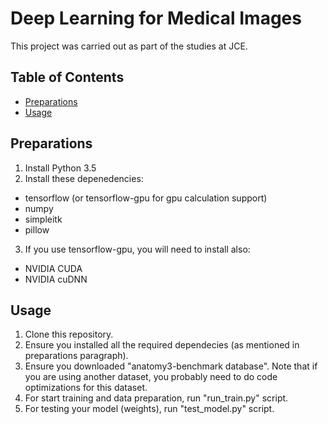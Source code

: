 # Deep Learning for Medical Images

This project was carried out as part of the studies at JCE.

## Table of Contents

- [Preparations](#preparations)
- [Usage](usage)

## Preparations
1. Install Python 3.5
2. Install these depenedencies:
  - tensorflow (or tensorflow-gpu for gpu calculation support)
  - numpy
  - simpleitk
  - pillow
3. If you use tensorflow-gpu, you will need to install also:
  - NVIDIA CUDA
  - NVIDIA cuDNN

## Usage

1. Clone this repository.
2. Ensure you installed all the required dependecies (as mentioned in preparations paragraph).
3. Ensure you downloaded "anatomy3-benchmark database". Note that if you are using another dataset, you probably need to do code optimizations for this dataset.
4. For start training and data preparation, run "run_train.py" script.
5. For testing your model (weights), run "test_model.py" script.
